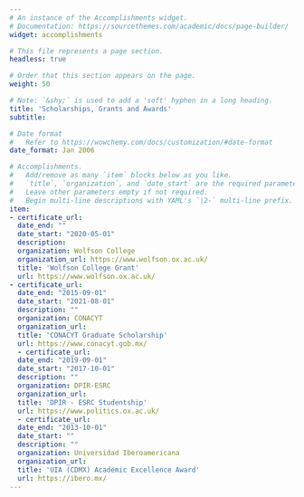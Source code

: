```yaml
---
# An instance of the Accomplishments widget.
# Documentation: https://sourcethemes.com/academic/docs/page-builder/
widget: accomplishments

# This file represents a page section.
headless: true

# Order that this section appears on the page.
weight: 50

# Note: `&shy;` is used to add a 'soft' hyphen in a long heading.
title: 'Scholarships, Grants and Awards'
subtitle:

# Date format
#   Refer to https://wowchemy.com/docs/customization/#date-format
date_format: Jan 2006

# Accomplishments.
#   Add/remove as many `item` blocks below as you like.
#   `title`, `organization`, and `date_start` are the required parameters.
#   Leave other parameters empty if not required.
#   Begin multi-line descriptions with YAML's `|2-` multi-line prefix.
item:
- certificate_url: 
  date_end: ""
  date_start: "2020-05-01"
  description: 
  organization: Wolfson College
  organization_url: https://www.wolfson.ox.ac.uk/
  title: 'Wolfson College Grant'
  url: https://www.wolfson.ox.ac.uk/
- certificate_url: 
  date_end: "2015-09-01"
  date_start: "2021-08-01"
  description: ""
  organization: CONACYT
  organization_url: 
  title: 'CONACYT Graduate Scholarship'
  url: https://www.conacyt.gob.mx/
  - certificate_url: 
  date_end: "2019-09-01"
  date_start: "2017-10-01"
  description: ""
  organization: DPIR-ESRC
  organization_url: 
  title: 'DPIR - ESRC Studentship'
  url: https://www.politics.ox.ac.uk/
  - certificate_url: 
  date_end: "2013-10-01"
  date_start: ""
  description: ""
  organization: Universidad Iberoamericana
  organization_url: 
  title: 'UIA (CDMX) Academic Excellence Award'
  url: https://ibero.mx/
---
```

